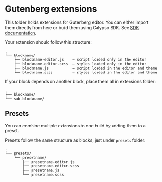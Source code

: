 # Gutenberg extensions

This folder holds extensions for Gutenberg editor. You can either import them directly from here or build them using Calypso SDK. See [SDK documentation](../../../docs/sdk.md).

Your extension should follow this structure:

```
.
└── blockname/
    ├── blockname-editor.js    ← script loaded only in the editor
    ├── blockname-editor.scss  ← styles loaded only in the editor
    ├── blockname.js           ← script loaded in the editor and theme
    └── blockname.scss         ← styles loaded in the editor and theme
```

If your block depends on another block, place them all in extensions folder:

```
.
├── blockname/
└── sub-blockname/
```

## Presets

You can combine multiple extensions to one build by adding them to a preset.

Presets follow the same structure as blocks, just under `presets` folder:

```
.
└── presets/
    └── presetname/
        ├── presetname-editor.js
        ├── presetname-editor.scss
        ├── presetname.js
        └── presetname.scss
```
